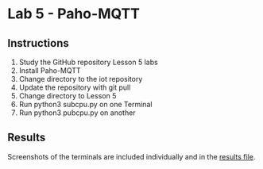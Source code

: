 # Lab 5 - Paho-MQTT

## Instructions

1. Study the GitHub repository Lesson 5 labs
2. Install Paho-MQTT
3. Change directory to the iot repository
4. Update the repository with git pull
5. Change directory to Lesson 5
6. Run python3 subcpu.py on one Terminal
7. Run python3 pubcpu.py on another

## Results

Screenshots of the terminals are included individually and in the [results file](results.md).
